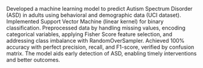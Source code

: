 Developed a machine learning model to predict Autism Spectrum Disorder (ASD) in adults using behavioral and demographic data (UCI dataset). 
Implemented Support Vector Machine (linear kernel) for binary classification. 
Preprocessed data by handling missing values, encoding categorical variables, applying Fisher Score feature selection, and addressing class imbalance with RandomOverSampler. 
Achieved 100% accuracy with perfect precision, recall, and F1-score, verified by confusion matrix. The model aids early detection of ASD, enabling timely interventions and better outcomes.
